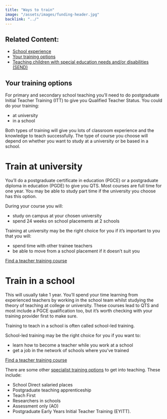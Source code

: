 ```yaml
---
title: "Ways to train"
image: "/assets/images/funding-header.jpg"
backlink: "../"
---
```

 
 <div class="content__right">
  <div class="link-block link-block--related">
    <h2 class="link-block__header">Related Content:</h2>
    <ul class="link-block__list">
      <li><span><a href="school-experience">School experience</a></span></li>
      <li><span><a href="ways-to-train">Your training options</a></span></li>
      <li><span><a href="choose-a-course-with-a-send-specialism">Teaching children with special education needs and/or disabilities (SEND)</a></span></li>
    </ul>
  </div>
</div>
 
 
 <div class="content__left">
 
 <h2>Your training options</h2>
 
 <p>
      For primary and secondary school teaching you’ll need to do postgraduate Initial Teacher Training (ITT) to give you Qualified Teacher Status. You could do your training:
    </p>
    <ul>
      <li><span>at university</span></li>
      <li><span>in a school</span></li>
    </ul>
    <p>
      Both types of training will give you lots of classroom experience and the knowledge to teach successfully. The type of course you choose will depend on whether you want to study at a university or be based in a school.
    </p>
    <h1 id="train-at-university">Train at university</h1>
    <p>
      You’ll do a postgraduate certificate in education (PGCE) or a postgraduate diploma in education (PGDE) to give you QTS. Most courses are full time for one year. You may be able to study part time if the university you choose has this option.
    </p>
    <p>
      During your course you will:
    </p>
    <ul>
      <li><span>study on campus at your chosen university</span></li>
      <li><span>spend 24 weeks on school placements at 2 schools</span></li>
    </ul>
    <p>
      Training at university may be the right choice for you if it’s important to you that you will:
    </p>
    <ul>
      <li><span>spend time with other trainee teachers</span></li>
      <li><span>be able to move from a school placement if it doesn’t suit you</span></li>
    </ul>
    <p>
      <a href="https://www.gov.uk/find-postgraduate-teacher-training-courses" target="_blank">Find a teacher training course</a>
    </p>
    <h1 id="train-in-a-school">Train in a school</h1>
    <p>
      This will usually take 1 year. You’ll spend your time learning from experienced teachers by working in the school team whilst studying the theory of teaching at college or university.  These courses lead to QTS and most include a PGCE qualification too, but it’s worth checking with your training provider first to make sure. 
    </p>
    <p>
      Training to teach in a school is often called school-led training.
    </p>
    <p>
      School-led training may be the right choice for you if you want to:
    </p>
    <ul>
      <li><span>learn how to become a teacher while you work at a school</span></li>
      <li><span>get a job in the network of schools where you’ve trained</span></li>
    </ul>
    <p>
      <a href="https://www.gov.uk/find-postgraduate-teacher-training-courses" target="_blank">Find a teacher training course</a>
    </p>
    <p>
      There are some other <a href="./if-you-need-to-get-the-right-qualifications#specialist-ways-to-get-into-teaching">specialist training options</a> to get into teaching. These include:</p>
      <ul>
        <li><span>School Direct salaried places</span></li>
        <li><span>Postgraduate teaching apprenticeship</span></li>
        <li><span>Teach First</span></li>
        <li><span>Researchers in schools</span></li>
        <li><span>Assessment only (AO)</span></li>
        <li><span>Postgraduate Early Years Initial Teacher Training (EYITT).</span></li>
      </ul>
    
</div>

